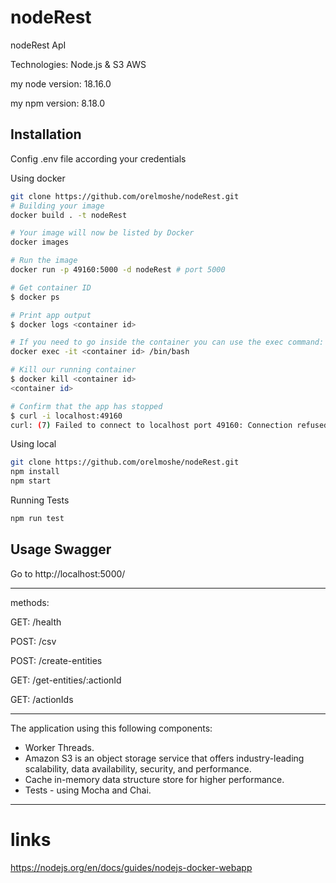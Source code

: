 # nodeRest

nodeRest ApI

Technologies: Node.js & S3 AWS

my node version: 18.16.0

my npm version: 8.18.0

## Installation

Config .env file according your credentials

Using docker

```bash
git clone https://github.com/orelmoshe/nodeRest.git
# Building your image
docker build . -t nodeRest

# Your image will now be listed by Docker
docker images

# Run the image
docker run -p 49160:5000 -d nodeRest # port 5000

# Get container ID
$ docker ps

# Print app output
$ docker logs <container id>

# If you need to go inside the container you can use the exec command:
docker exec -it <container id> /bin/bash

# Kill our running container
$ docker kill <container id>
<container id>

# Confirm that the app has stopped
$ curl -i localhost:49160
curl: (7) Failed to connect to localhost port 49160: Connection refused
```

Using local

```bash
git clone https://github.com/orelmoshe/nodeRest.git
npm install
npm start
```

Running Tests

```bash
npm run test
```

## Usage Swagger

Go to http://localhost:5000/

---

methods:

GET: /health

POST: /csv

POST: /create-entities

GET: /get-entities/:actionId

GET: /actionIds

---


The application using this following components:

* Worker Threads.
* Amazon S3 is an object storage service that offers industry-leading scalability, data availability, security, and performance.
* Cache in-memory data structure store for higher performance.
* Tests - using Mocha and Chai.

---

# links

https://nodejs.org/en/docs/guides/nodejs-docker-webapp
